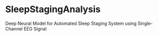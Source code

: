 # SleepStagingAnalysis
Deep Neural Model for Automated Sleep Staging System using Single-Channel EEG Signal
